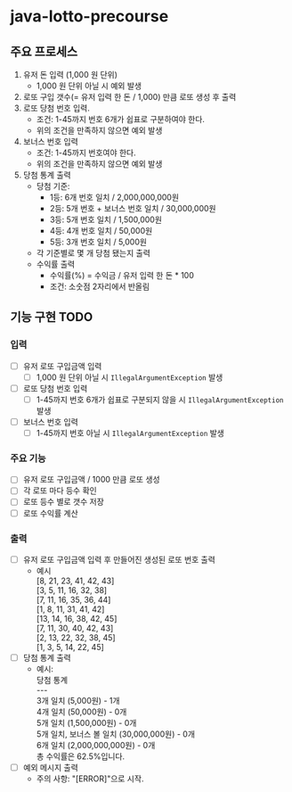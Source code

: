# java-lotto-precourse

## 주요 프로세스
1. 유저 돈 입력 (1,000 원 단위)
   - 1,000 원 단위 아닐 시 예외 발생
2. 로또 구입 갯수(= 유저 입력 한 돈 / 1,000) 만큼 로또 생성 후 출력
3. 로또 당첨 번호 입력. 
   - 조건: 1-45까지 번호 6개가 쉽표로 구분하여야 한다.
   - 위의 조건을 만족하지 않으면 예외 발생
4. 보너스 번호 입력
    - 조건: 1-45까지 번호여야 한다.
    - 위의 조건을 만족하지 않으면 예외 발생
5. 당첨 통계 출력
   - 당첨 기준:
     - 1등: 6개 번호 일치 / 2,000,000,000원
     - 2등: 5개 번호 + 보너스 번호 일치 / 30,000,000원
     - 3등: 5개 번호 일치 / 1,500,000원
     - 4등: 4개 번호 일치 / 50,000원
     - 5등: 3개 번호 일치 / 5,000원
   - 각 기준별로 몇 개 당첨 됐는지 출력
   - 수익률 출력
     - 수익률(%) = 수익금 / 유저 입력 한 돈 * 100
     - 조건: 소숫점 2자리에서 반올림

## 기능 구현 TODO
### 입력
- [ ] 유저 로또 구입금액 입력
  - [ ] 1,000 원 단위 아닐 시 `IllegalArgumentException` 발생
- [ ] 로또 당첨 번호 입력
  - [ ] 1-45까지 번호 6개가 쉽표로 구분되지 않을 시 `IllegalArgumentException` 발생
- [ ] 보너스 번호 입력
  - [ ] 1-45까지 번호 아닐 시 `IllegalArgumentException` 발생
### 주요 기능
- [ ] 유저 로또 구입금액 / 1000 만큼 로또 생성
- [ ] 각 로또 마다 등수 확인
- [ ] 로또 등수 별로 갯수 저장
- [ ] 로또 수익률 계산
### 출력
- [ ] 유저 로또 구입금액 입력 후 만들어진 생성된 로또 번호 출력
  - 예시<br>
    [8, 21, 23, 41, 42, 43]<br>
    [3, 5, 11, 16, 32, 38]<br>
    [7, 11, 16, 35, 36, 44]<br>
    [1, 8, 11, 31, 41, 42]<br>
    [13, 14, 16, 38, 42, 45]<br>
    [7, 11, 30, 40, 42, 43]<br>
    [2, 13, 22, 32, 38, 45]<br>
    [1, 3, 5, 14, 22, 45]<br>
- [ ] 당첨 통계 출력
  - 예시:<br>
    당첨 통계<br>
      \-\-\-<br>
      3개 일치 (5,000원) - 1개<br>
      4개 일치 (50,000원) - 0개<br>
      5개 일치 (1,500,000원) - 0개<br>
      5개 일치, 보너스 볼 일치 (30,000,000원) - 0개<br>
      6개 일치 (2,000,000,000원) - 0개<br>
      총 수익률은 62.5%입니다.<br>
- [ ] 예외 메시지 출력
  - 주의 사항: "[ERROR]"으로 시작.